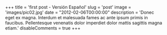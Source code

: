 +++
title = 'first post - Versión Español'
slug = 'post'
image = 'images/pic02.jpg'
date = "2012-02-06T00:00:00"
description = 'Donec eget ex magna. Interdum et malesuada fames ac ante ipsum primis in faucibus. Pellentesque venenatis dolor imperdiet dolor mattis sagittis magna etiam.'
disableComments = true
+++
